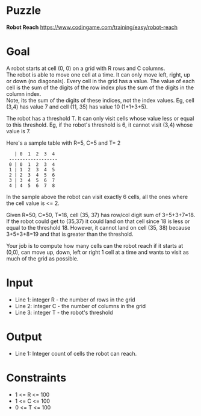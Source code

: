 # Puzzle
**Robot Reach** https://www.codingame.com/training/easy/robot-reach

# Goal
A robot starts at cell (0, 0) on a grid with R rows and C columns.  
The robot is able to move one cell at a time. It can only move left, right, up or down (no diagonals). Every cell in the grid has a value. The value of each cell is the sum of the digits of the row index plus the sum of the digits in the column index.   
Note, its the sum of the digits of these indices, not the index values. Eg, cell (3,4) has value 7 and cell (11, 35) has value 10 (1+1+3+5).

The robot has a threshold T. It can only visit cells whose value less or equal to this threshold. Eg, if the robot's threshold is 6, it cannot visit (3,4) whose value is 7.

Here's a sample table with R=5, C=5 and T= 2
```
   | 0  1  2  3  4
 ------------------   
 0 | 0  1  2  3  4
 1 | 1  2  3  4  5
 2 | 2  3  4  5  6
 3 | 3  4  5  6  7
 4 | 4  5  6  7  8
 ```

In the sample above the robot can visit exactly 6 cells, all the ones where the cell value is <= 2.

Given R=50, C=50, T=18, cell (35, 37) has row/col digit sum of 3+5+3+7=18.  
If the robot could get to (35,37) it could land on that cell since 18 is less or equal to the threshold 18. However, it cannot land on cell (35, 38) because 3+5+3+8=19 and that is greater than the threshold.

Your job is to compute how many cells can the robot reach if it starts at (0,0), can move up, down, left or right 1 cell at a time and wants to visit as much of the grid as possible.

# Input
* Line 1: integer R - the number of rows in the grid
* Line 2: integer C - the number of columns in the grid
* Line 3: integer T - the robot's threshold

# Output
* Line 1: Integer count of cells the robot can reach.

# Constraints
* 1 <= R <= 100
* 1 <= C <= 100
* 0 <= T <= 100
